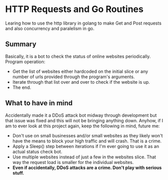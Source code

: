 # HTTP Requests and Go Routines
Learing how to use the http library in golang
to make Get and Post requests and also concurrency
and paralelism in go.

## Summary
Basically, it is a bot to check the status
of online websites periodically. Program operation:
 - Get the list of websites either hardcoded on the initial slice or any number of urls provided through the program's arguments.
 - Iterate through that list over and over to check if the website is up.
 - The end.

## What to have in mind
Accidentally made it a DDoS attack bot midway through
development but that issue was fixed and this will not be bringing anything down. Anyhow, if I am to ever look at this project again, keep the following in mind, future me: 
 - Don't use on small businesses and/or small websites as they likely won't have the means to block your high traffic and will crash. That is a crime.
 - Apply a Sleep() step between iterations if I'm ever going to use it as an actual status check bot.
 - Use multiple websites instead of just a few in the websites slice. That way the request load is smaller for the individual websites.
 - **Even if accidentally, DDoS attacks are a crime. Don't play with serious stuff.**